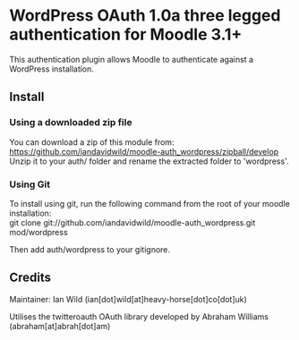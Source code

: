 # WordPress OAuth 1.0a three legged authentication for Moodle 3.1+

This authentication plugin allows Moodle to authenticate against a WordPress installation.

## Install
### Using a downloaded zip file
You can download a zip of this module from: https://github.com/iandavidwild/moodle-auth_wordpress/zipball/develop  
Unzip it to your auth/ folder and rename the extracted folder to 'wordpress'.
### Using Git
To install using git, run the following command from the root of your moodle installation:  
git clone git://github.com/iandavidwild/moodle-auth_wordpress.git mod/wordpress  

Then add auth/wordpress to your gitignore.

## Credits
Maintainer: Ian Wild (ian[dot]wild[at]heavy-horse[dot]co[dot]uk)

Utilises the twitteroauth OAuth library developed by Abraham Williams (abraham[at]abrah[dot]am)
